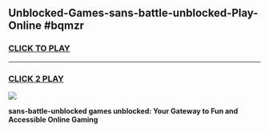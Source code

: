 
## Unblocked-Games-sans-battle-unblocked-Play-Online #bqmzr
<h3>
<a href="https://news.freeplayer.one?title=sans-battle-unblocked&ref=3">CLICK TO PLAY</a></h3>
<hr>

<h3>
<a href="https://news.freeplayer.one?title=sans-battle-unblocked&ref=3">CLICK 2 PLAY</a>
  
</h3>

<a href="https://news.freeplayer.one?title=sans-battle-unblocked&ref=3"><img src="https://clearcache.store/games.png"></a>


**sans-battle-unblocked games unblocked: Your Gateway to Fun and Accessible Online Gaming**
